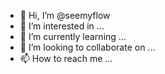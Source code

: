 - 👋 Hi, I’m @seemyflow
- 👀 I’m interested in ...
- 🌱 I’m currently learning ...
- 💞️ I’m looking to collaborate on ...
- 📫 How to reach me ...

<!---
seemyflow/seemyflow is a ✨ special ✨ repository because its `README.md` (this file) appears on your GitHub profile.
You can click the Preview link to take a look at your changes.
--->
